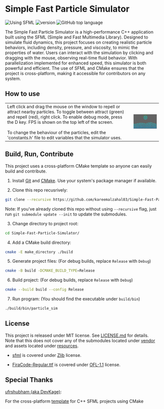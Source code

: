 # Simple Fast Particle Simulator

![Using SFML](https://img.shields.io/badge/using-SFML-green)
![version](https://img.shields.io/badge/version-0.1.0-orange)
![GitHub top language](https://img.shields.io/github/languages/top/kareemalzahal03/Simple-Fast-Particle-Simulator)

The Simple Fast Particle Simulator is a high-performance C++ application built using the SFML (Simple and Fast Multimedia Library). Designed to simulate fluid dynamics, this project focuses on creating realistic particle behaviors, including density, pressure, and viscosity, to mimic the properties of water. Users can interact with the simulation by clicking and dragging with the mouse, observing real-time fluid behavior. With parallelization implemented for enhanced speed, this simulator is both powerful and efficient. The use of SFML and CMake ensures that the project is cross-platform, making it accessible for contributors on any system.

## How to use

<table>
  <tr>
    <td width=400>
      Left click and drag the mouse on the window to repell or attract nearby particles. To toggle between attract (green) and repell (red), right click. To enable debug mode, press the D key. FPS is shown on the top left of the screen. 
      <br><br>To change the behaviour of the particles, edit the 'constants.h' file to edit variables that the simulator uses.
    </td>
    <td><img src="resources/img1.png" alt="Simple Fast Particle Simulator" width="400"/></td>
  </tr>
</table>

## Build, Run, Contribute

This project uses a cross-platform CMake template so anyone can easily build and contribute.

1. Install [Git](https://github.com/git-guides/install-git) and [CMake](https://cmake.org/download/). Use your system's package manager if available.

2. Clone this repo recusrively:

```bash
git clone --recursive https://github.com/kareemalzahal03/Simple-Fast-Particle-Simulator.git
```

Note: If you've already cloned this repo without using `--recursive` flag, just run `git submodule update --init` to update the submodules.

3. Change directory to project root:

```bash
cd Simple-Fast-Particle-Simulator/
```

4. Add a CMake build directory:

```bash
cmake -E make_directory ./build
```

5. Generate project files: (For debug builds, replace `Release` with `Debug`)

```bash
cmake -B build -DCMAKE_BUILD_TYPE=Release
```

6. Build project: (For debug builds, replace `Release` with `Debug`)

```bash
cmake --build build --config Release
```

7. Run program: (You should find the executable under `build/bin`)

```bash
./build/bin/particle_sim
```

## License

This project is released under MIT license. See [LICENSE.md](LICENSE.md) for details. Note that this does not cover any of the submodules located under [vendor](vendors/) and assets located under [resources](resources/).

- [sfml](vendors/sfml/) is covered under [Zlib](vendors/sfml/license.md) license.

- [FiraCode-Regular.ttf](resourcs/FiraCode-Regular.ttf) is covered under [OFL-1.1](https://github.com/tonsky/FiraCode/blob/master/LICENSE) license.

## Special Thanks

[ufrshubham (aka DevKage)](https://github.com/ufrshubham):

For the cross-platform [template](https://github.com/ufrshubham/sfml-project-template) for C++ SFML projects using CMake
